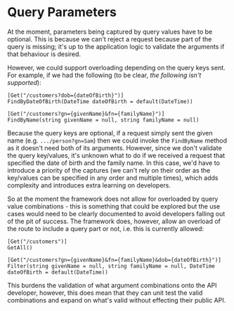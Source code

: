 Query Parameters
================

At the moment, parameters being captured by query values have to be optional.
This is because we can't reject a request because part of the query is missing;
it's up to the application logic to validate the arguments if that behaviour is
desired.

However, we could support overloading depending on the query keys sent. For
example, if we had the following (to be clear, _the following isn't supported_):

    [Get("/customers?dob={dateOfBirth}")]
    FindByDateOfBirth(DateTime dateOfBirth = default(DateTime))

    [Get("/customers?gn={givenName}&fn={familyName}")]
    FindByName(string givenName = null, string familyName = null)

Because the query keys are optional, if a request simply sent the given name
(e.g. `.../person?gn=Sam`) then we could invoke the `FindByName` method as it
doesn't need both of its arguments. However, since we don't validate the query
key/values, it's unknown what to do if we received a request that specified the
date of birth and the family name. In this case, we'd have to introduce a
priority of the captures (we can't rely on their order as the key/values can be
specified in any order and multiple times), which adds complexity and introduces
extra learning on developers.

So at the moment the framework does not allow for overloaded by query value
combinations - this is something that could be explored but the use cases would
need to be clearly documented to avoid developers falling out of the pit of
success. The framework does, however, allow an overload of the route to include
a query part or not, i.e. this is currently allowed:

    [Get("/customers")]
    GetAll()

    [Get("/customers?gn={givenName}&fn={familyName}&dob={dateOfBirth}")]
    Filter(string givenName = null, string familyName = null, DateTime dateOfBirth = default(DateTime))

This burdens the validation of what argument combinations onto the API
developer, however, this does mean that they can unit test the valid
combinations and expand on what's valid without effecting their public API.

